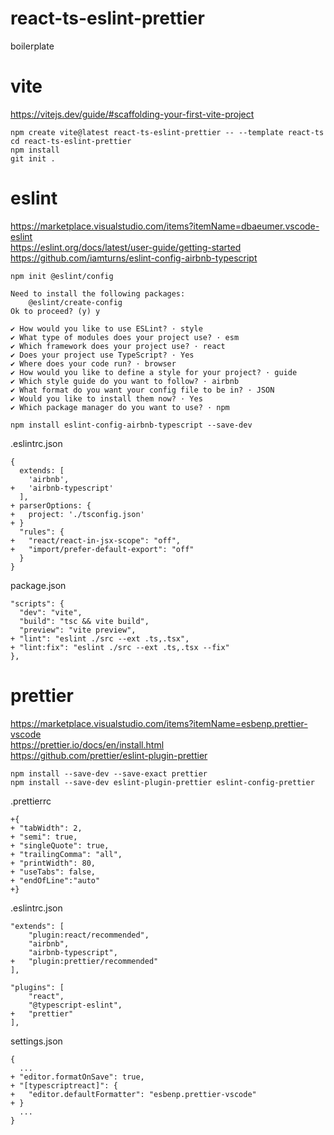 # react-ts-eslint-prettier

boilerplate

# vite 

https://vitejs.dev/guide/#scaffolding-your-first-vite-project

```
npm create vite@latest react-ts-eslint-prettier -- --template react-ts
cd react-ts-eslint-prettier
npm install
git init .
```

# eslint

https://marketplace.visualstudio.com/items?itemName=dbaeumer.vscode-eslint  
https://eslint.org/docs/latest/user-guide/getting-started  
https://github.com/iamturns/eslint-config-airbnb-typescript  

```
npm init @eslint/config

Need to install the following packages:
	@eslint/create-config
Ok to proceed? (y) y

✔ How would you like to use ESLint? · style
✔ What type of modules does your project use? · esm
✔ Which framework does your project use? · react
✔ Does your project use TypeScript? · Yes
✔ Where does your code run? · browser
✔ How would you like to define a style for your project? · guide
✔ Which style guide do you want to follow? · airbnb
✔ What format do you want your config file to be in? · JSON
✔ Would you like to install them now? · Yes
✔ Which package manager do you want to use? · npm

npm install eslint-config-airbnb-typescript --save-dev
```

.eslintrc.json

```
{
  extends: [
    'airbnb', 
+   'airbnb-typescript'
  ],
+ parserOptions: {
+   project: './tsconfig.json'
+ }
  "rules": {
+   "react/react-in-jsx-scope": "off",
+   "import/prefer-default-export": "off"
  }
}
```

package.json

```
"scripts": {
  "dev": "vite",
  "build": "tsc && vite build",
  "preview": "vite preview",
+ "lint": "eslint ./src --ext .ts,.tsx",
+ "lint:fix": "eslint ./src --ext .ts,.tsx --fix"
},
```

# prettier

https://marketplace.visualstudio.com/items?itemName=esbenp.prettier-vscode  
https://prettier.io/docs/en/install.html  
https://github.com/prettier/eslint-plugin-prettier  
```
npm install --save-dev --save-exact prettier
npm install --save-dev eslint-plugin-prettier eslint-config-prettier
```
.prettierrc

```
+{
+ "tabWidth": 2,
+ "semi": true,
+ "singleQuote": true,
+ "trailingComma": "all",
+ "printWidth": 80,
+ "useTabs": false,
+ "endOfLine":"auto"
+}
```

.eslintrc.json

```
"extends": [
    "plugin:react/recommended",
    "airbnb",
    "airbnb-typescript",
+   "plugin:prettier/recommended"
],

"plugins": [
    "react",
    "@typescript-eslint",
+   "prettier"
],
```

settings.json

```
{
  ...
+ "editor.formatOnSave": true,
+ "[typescriptreact]": {
+   "editor.defaultFormatter": "esbenp.prettier-vscode"
+ }
  ...
}
```

